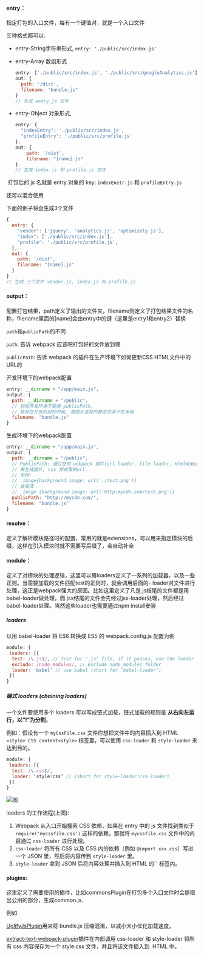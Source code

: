 ####  entry：

指定打包的入口文件，每有一个键值对，就是一个入口文件

三种格式都可以:

- entry-String字符串形式, `entry: './public/src/index.js'`

- entry-Array 数组形式

  ```javascript
  entry: ['./public/src/index.js', './public/src/googleAnalytics.js'],
  out: {
    path: '/dist',
    filename: "bundle.js"
  }  
  // 生成 entry.js 文件
  ```

- entry-Object 对象形式,

  ```javascript
  entry: {
    "indexEntry": './public/src/index.js',
    "profileEntry": './public/src/profile.js'
  },
  out: {
      path: '/dist',
      filename: "[name].js"
  }
  // 生成 index.js 和 profile.js 文件
  ```


​       打包后的 js 名就是 entry 对象的 key: `indexEnetr.js` 和 `profileEntry.js`

还可以混合使用

下面的例子将会生成3个文件

```javascript
{
  entry: {
    "vendor": ['jquery', 'analytics.js', 'optimizely.js'],
    "index": ['./public/src/index.js'],
    "profile": './public/src/profile.js',
  },
  out: {
    path: '/dist',
    filename: "[name].js"
  }
}
// 生成 三个文件 vendor.js, index.js 和 profile.js
```

#### output：

配置打包结果，path定义了输出的文件夹，filename则定义了打包结果文件的名称，filename里面的[name]会由entry中的键（这里是entry1和entry2）替换

`path`和`publicPath`的不同

`path`: 告诉 webpack 应该吧打包好的文件放到哪

`publicPath`: 告诉 webpack 的插件在生产环境下如何更新CSS HTML文件中的URL的

开发环境下的webpack配置

```javascript
entry: __dirname + "/app/main.js",
output: {
  path: __dirname + "/public",
  // 别在开发环境下使用 publicPath,
  // 除非在开发阶段的时候, 像图片这样的静态资源不在本地
  filename: "bundle.js"
}
```

生成环境下的webpack配置

```javascript
entry: __dirname + "/app/main.js",
output: {
  path: __dirname = "/public",
  // PublicPath: 通过使用 webpack 插件(url-loader, file-loader, HtmlWebpackPlugin 等等)
  // 来生成图片, css 样式等的url. 
  // 举例:
  // .image{background-image: url('./test.png')}
  // 会变成
  // .image {background-image: url('http:mycdn.com/test.png')}
  publicPath: "http://mycdn.com/",
  filename: "bundle.js"
}
```

#### resolve：

定义了解析模块路径时的配置，常用的就是extensions，可以用来指定模块的后缀，这样在引入模块时就不需要写后缀了，会自动补全

#### module：

定义了对模块的处理逻辑，这里可以用loaders定义了一系列的加载器，以及一些正则。当需要加载的文件匹配test的正则时，就会调用后面的-  loader对文件进行处理，这正是webpack强大的原因。比如这里定义了凡是.js结尾的文件都是用babel-loader做处理，而.jsx结尾的文件会先经过jsx-loader处理，然后经过babel-loader处理。当然这些loader也需要通过npm install安装

##### loaders

以用 babel-loader 将 ES6 转换成 ES5 的 webpack.config.js 配置为例

```javascript
module: {
 loaders: [{
  test: /\.js$/, // Test for ".js" file, if it passes, use the loader
  exclude: /node_modules/, // Exclude node_modules folder
  loader: 'babel' // use babel (short for ‘babel-loader’)
 }]
}
```

##### 链式 loaders (chaining loaders)

一个文件要使用多个 loaders 可以写成链式加载，链式加载的规则是 **从右向左运行，以”!”为分割**。

例如：假设有一个 `myCssFile.css` 文件你想把文件中的内容插入到 HTML ` <style> CSS content<style>` 标签里，可以使用 `css-loader` 和 `style-loader` 来达到目的。

```javascript
module: {
 loaders: [{
  test: /\.css$/,
  loader: ‘style!css’ // (short for style-loader!css-loader)
 }]
}
```

![图](https://cdn-images-1.medium.com/max/800/1*nes9iLmskmsD8Fp4Ek3u-A.png)

loaders 的工作流程(上图): 

1. Webpack 从入口开始搜索 CSS 依赖，如果在 entry 中的 js 文件找到类似于 `require('mycssfile.css')` 这样的依赖，那就将 `mycssfile.css` 文件中的内容通过 `css-loader` 进行处理。
2. `css-loader` 将所有 CSS 以及 CSS 内的依赖（例如 `@import xxx.css`）写进一个 JSON 里，然后将内容传到 `style-loader` 里。
3. `style-loader` 拿到 JSON 后将内容处理并插入到 HTML 的`` 标签内。

#### plugins: 

这里定义了需要使用的插件，比如commonsPlugin在打包多个入口文件时会提取出公用的部分，生成common.js.

例如

[UglifyJsPlugin](https://webpack.github.io/docs/list-of-plugins.html#uglifyjsplugin)用来将 bundle.js 压缩混淆，以减小大小优化加载速度。

[extract-text-webpack-plugin](https://github.com/webpack/extract-text-webpack-plugin)插件在内部调用 css-loader 和 style-loader 将所有 css 内容保存为一个 style.css 文件，并且将该文件插入到  HTML 中。

